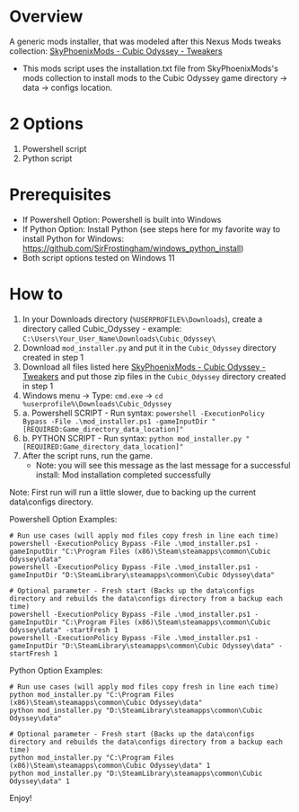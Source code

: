 # Overview
A generic mods installer, that was modeled after this Nexus Mods tweaks collection: [SkyPhoenixMods - Cubic Odyssey - Tweakers](https://www.nexusmods.com/cubicodyssey/mods/5?tab=description)
- This mods script uses the installation.txt file from SkyPhoenixMods's mods collection to install mods to the Cubic Odyssey game directory -> data -> configs location.

# 2 Options
1. Powershell script
2. Python script

# Prerequisites
- If Powershell Option: Powershell is built into Windows
- If Python Option: Install Python (see steps here for my favorite way to install Python for Windows: https://github.com/SirFrostingham/windows_python_install)
- Both script options tested on Windows 11

# How to
1. In your Downloads directory (`%USERPROFILE%\Downloads`), create a directory called Cubic_Odyssey - example: `C:\Users\Your_User_Name\Downloads\Cubic_Odyssey\`
2. Download `mod_installer.py` and put it in the `Cubic_Odyssey` directory created in step 1
3. Download all files listed here [SkyPhoenixMods - Cubic Odyssey - Tweakers](https://www.nexusmods.com/cubicodyssey/mods/5?tab=files) and put those zip files in the `Cubic_Odyssey` directory created in step 1
4. Windows menu -> Type: `cmd.exe` -> `cd %userprofile%\Downloads\Cubic_Odyssey`
5. a. Powershell SCRIPT - Run syntax: `powershell -ExecutionPolicy Bypass -File .\mod_installer.ps1 -gameInputDir "[REQUIRED:Game_directory_data_location]"`
5. b. PYTHON SCRIPT - Run syntax: `python mod_installer.py "[REQUIRED:Game_directory_data_location]"`
6. After the script runs, run the game.
   - Note: you will see this message as the last message for a successful install: Mod installation completed successfully

Note: First run will run a little slower, due to backing up the current data\configs directory.

Powershell Option Examples:
```
# Run use cases (will apply mod files copy fresh in line each time)
powershell -ExecutionPolicy Bypass -File .\mod_installer.ps1 -gameInputDir "C:\Program Files (x86)\Steam\steamapps\common\Cubic Odyssey\data"
powershell -ExecutionPolicy Bypass -File .\mod_installer.ps1 -gameInputDir "D:\SteamLibrary\steamapps\common\Cubic Odyssey\data"

# Optional parameter - Fresh start (Backs up the data\configs directory and rebuilds the data\configs directory from a backup each time)
powershell -ExecutionPolicy Bypass -File .\mod_installer.ps1 -gameInputDir "C:\Program Files (x86)\Steam\steamapps\common\Cubic Odyssey\data" -startFresh 1
powershell -ExecutionPolicy Bypass -File .\mod_installer.ps1 -gameInputDir "D:\SteamLibrary\steamapps\common\Cubic Odyssey\data" -startFresh 1
```

Python Option Examples:
```
# Run use cases (will apply mod files copy fresh in line each time)
python mod_installer.py "C:\Program Files (x86)\Steam\steamapps\common\Cubic Odyssey\data"
python mod_installer.py "D:\SteamLibrary\steamapps\common\Cubic Odyssey\data"

# Optional parameter - Fresh start (Backs up the data\configs directory and rebuilds the data\configs directory from a backup each time)
python mod_installer.py "C:\Program Files (x86)\Steam\steamapps\common\Cubic Odyssey\data" 1
python mod_installer.py "D:\SteamLibrary\steamapps\common\Cubic Odyssey\data" 1
```

Enjoy!
